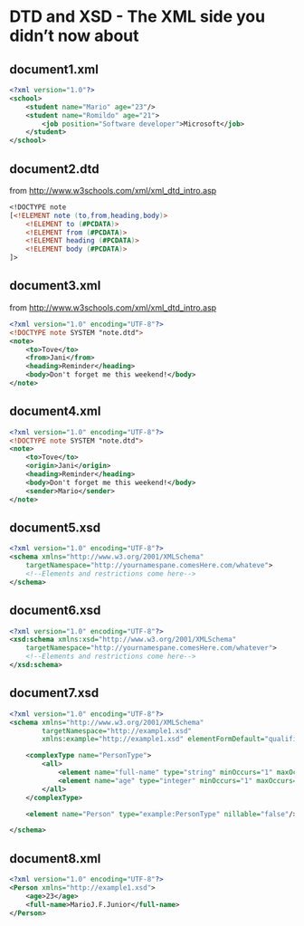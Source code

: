 # DTD and XSD - The XML side you didn’t now about


## document1.xml
```xml
<?xml version="1.0"?>
<school>
	<student name="Mario" age="23"/>
	<student name="Romildo" age="21">
		<job position="Software developer">Microsoft</job>
	</student>
</school>
```


## document2.dtd
from http://www.w3schools.com/xml/xml_dtd_intro.asp
```dtd
<!DOCTYPE note
[<!ELEMENT note (to,from,heading,body)>
    <!ELEMENT to (#PCDATA)>
    <!ELEMENT from (#PCDATA)>
    <!ELEMENT heading (#PCDATA)>
    <!ELEMENT body (#PCDATA)>
]>
```

## document3.xml
from http://www.w3schools.com/xml/xml_dtd_intro.asp
```xml
<?xml version="1.0" encoding="UTF-8"?>
<!DOCTYPE note SYSTEM "note.dtd">
<note>
	<to>Tove</to>
	<from>Jani</from>
	<heading>Reminder</heading>
	<body>Don't forget me this weekend!</body>
</note>
```

## document4.xml
```xml
<?xml version="1.0" encoding="UTF-8"?>
<!DOCTYPE note SYSTEM "note.dtd">
<note>
	<to>Tove</to>
	<origin>Jani</origin>
	<heading>Reminder</heading>
	<body>Don't forget me this weekend!</body>
	<sender>Mario</sender>
</note>
```


## document5.xsd
```xsd
<?xml version="1.0" encoding="UTF-8"?>
<schema xmlns="http://www.w3.org/2001/XMLSchema" 
	targetNamespace="http://yournamespane.comesHere.com/whateve">
	<!--Elements and restrictions come here-->
</schema>
```


## document6.xsd
```xsd
<?xml version="1.0" encoding="UTF-8"?>
<xsd:schema xmlns:xsd="http://www.w3.org/2001/XMLSchema" 
	targetNamespace="http://yournamespane.comesHere.com/whatever">
	<!--Elements and restrictions come here-->
</xsd:schema>
```

## document7.xsd
```xsd
<?xml version="1.0" encoding="UTF-8"?>
<schema xmlns="http://www.w3.org/2001/XMLSchema" 
		targetNamespace="http://example1.xsd"
		xmlns:example="http://example1.xsd" elementFormDefault="qualified">

	<complexType name="PersonType">
		<all>
			<element name="full-name" type="string" minOccurs="1" maxOccurs="1"/>
			<element name="age" type="integer" minOccurs="1" maxOccurs="1"/>
		</all>
	</complexType>

	<element name="Person" type="example:PersonType" nillable="false"/>

</schema>
```

## document8.xml
```xml
<?xml version="1.0" encoding="UTF-8"?>
<Person xmlns="http://example1.xsd">
	<age>23</age>
	<full-name>MarioJ.F.Junior</full-name>
</Person>
```

